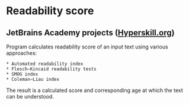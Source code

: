 # Readability score
## JetBrains Academy projects ([Hyperskill.org](https://hyperskill.org))

Program calculates readability score of an input text using various approaches:

	* Automated readability index
	* Flesch–Kincaid readability tests
	* SMOG index
	* Coleman–Liau index

The result is a calculated score and corresponding age at which the text can be understood.
